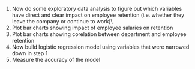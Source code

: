 1. Now do some exploratory data analysis to figure out which variables have direct and clear impact on employee retention (i.e. whether they leave the company or continue to work)\
2. Plot bar charts showing impact of employee salaries on retention
3. Plot bar charts showing corelation between department and employee retention
4. Now build logistic regression model using variables that were narrowed down in step 1
5. Measure the accuracy of the model
